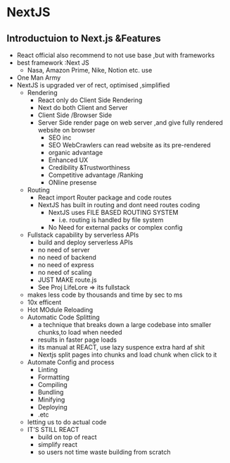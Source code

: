 # NextJS

## Introductuion to Next.js &Features
- React official also recommend to not use base ,but with frameworks
- best framework :Next JS
  - Nasa, Amazon Prime, Nike, Notion etc. use
- One Man Army
- NextJS is upgraded ver of rect, optimised ,simplified
  - Rendering
    - React only do Client Side Rendering
    - Next do both Client and Server 
    - Client Side /Browser Side
    - Server Side render page on web server ,and give fully rendered website on browser
      - SEO inc
      - SEO WebCrawlers can read website as its pre-rendered
      - organic advantage
      - Enhanced UX
      - Credibility &Trustworthiness
      - Competitive advantage /Ranking
      - ONline presense
  - Routing
    - React import Router package and code routes
    - NextJS has built in routing and dont need routes coding
      - NextJS uses FILE BASED ROUTING SYSTEM
        - i.e. routing is handled by file system
      - No Need for external packs or complex config
  - Fullstack capability by serverless APIs
    - build and deploy serverless APIs
    - no need of server
    - no need of backend
    - no need of express
    - no need of scaling
    - JUST MAKE route.js
    - See Proj LifeLore => its fullstack
  - makes less code by thousands and time by sec to ms
  - 10x efficent
  - Hot MOdule Reloading
  - Automatic Code Splitting
    - a technique that breaks  down a large codebase into smaller chunks,to load when needed
    - results  in faster page loads
    - its manual at REACT, use lazy suspence extra hard af shit
    - Nextjs split pages into chunks and load chunk when click to it
  - Automate Config and process 
    - Linting
    - Formatting
    - Compiling
    - Bundling
    - Minifying
    - Deploying
    - .etc
  - letting us to do actual code
  - IT'S STILL REACT
    - build on top of react
    - simplify react
    - so users not time waste building from  scratch
